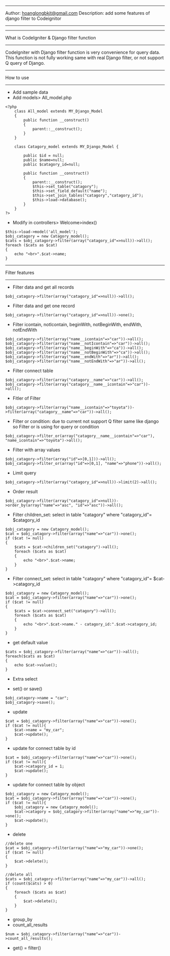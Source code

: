 *******************
Author: hoanglongbkit@gmail.com
Description: add some features of django filter to Codeignitor
*******************

*******************
What is CodeIgniter & Django filter function
*******************

CodeIgniter with Django filter function is very convenience for query data.
This function is not fully working same with real Django filter, or not support Q query of Django.
 

*******************
How to use
*******************

- Add sample data
- Add models> All_model.php
```
<?php
    class All_model extends MY_Django_Model 
    {
        public function __construct()
        {
            parent::__construct();
        }
    }
    
    class Catagory_model extends MY_Django_Model {

        public $id = null;
        public $name=null;
        public $catagory_id=null;

        public function __construct()
        {
            parent::__construct();
            $this->set_table("catagory");
            $this->set_field_default("name");
            $this->set_join_tables("catagory","catagory_id");
            $this->load->database();
        }
    }
?>
```

- Modify in controllers> Welcome>index()
```
$this->load->model('all_model');
$obj_catagory = new Catagory_model();
$cats = $obj_catagory->filter(array("catagory_id"=>null))->all();
foreach ($cats as $cat)
{
    echo "<br>".$cat->name;
}
```

**************************
Filter features
**************************
- Filter data and get all records
```
$obj_catagory->filter(array("catagory_id"=>null))->all(); 
```

- Filter data and get one record
```
$obj_catagory->filter(array("catagory_id"=>null))->one();
```

- Filter icontain, notIcontain, beginWith, notBeginWith, endWith, notEndWith
```
$obj_catagory->filter(array("name__icontain"=>"car"))->all();
$obj_catagory->filter(array("name__notIcontain"=>"car"))->all();
$obj_catagory->filter(array("name__beginWith"=>"ca"))->all();
$obj_catagory->filter(array("name__notBeginWith"=>"ca"))->all();
$obj_catagory->filter(array("name__endWith"=>"ar"))->all();
$obj_catagory->filter(array("name__notEndWith"=>"ar"))->all();
```

- Filter connect table
```
$obj_catagory->filter(array("catagory__name"=>"car"))->all();
$obj_catagory->filter(array("catagory__name__icontain"=>"car"))->all();
```

- Fitler of Filter
```
$obj_catagory->filter(array("name__icontain"=>"toyota"))->filter(array("catagory__name"=>"car"))->all();
```

- Filter or condition: due to current not support Q filter same like django so Filter or is using for query or condition
```
$obj_catagory->filter_or(array("catagory__name__icontain"=>"car"), "name_icontain"=>"toyota")->all();
```

- Filter with array values
```
$obj_catagory->filter(array("id"=>[0,1]))->all();
$obj_catagory->filter_or(array("id"=>[0,1], "name"=>"phone"))->all();
```

- Limit query
```
$obj_catagory->filter(array("catagory_id"=>null))->limit(2)->all(); 
```

- Order result
```
$obj_catagory->filter(array("catagory_id"=>null))->order_by(array("name"=>"asc", "id"=>"asc"))->all();
```

- Filter children_set: select in table "catagory" where "catagory_id"= $catagory_id
```
$obj_catagory = new Catagory_model();
$cat = $obj_catagory->filter(array("name"=>"car"))->one();
if ($cat != null)
{
    $cats = $cat->children_set("catagory")->all();
    foreach ($cats as $cat)
    {
        echo "<br>".$cat->name;
    }
}
```

- Filter connect_set: select in table "catagory" where "catagory_id"= $cat->catagory_id
```
$obj_catagory = new Catagory_model();
$cat = $obj_catagory->filter(array("name"=>"car"))->one();
if ($cat != null)
{
    $cats = $cat->connect_set("catagory")->all();
    foreach ($cats as $cat)
    {
        echo "<br>".$cat->name." - catagory_id:".$cat->catagory_id;
    }
}
```

- get default value
```
$cats = $obj_catagory->filter(array("name"=>"car"))->all();
foreach($cats as $cat)
{
    echo $cat->value();
}
```

- Extra select

- set() or save()
```
$obj_catagory->name = "car";
$obj_catagory->save();
```

- update
```
$cat = $obj_catagory->filter(array("name"=>"car"))->one();
if ($cat != null){
    $cat->name = "my_car";
    $cat->update();
}
```

- update for connect table by id
```
$cat = $obj_catagory->filter(array("name"=>"car"))->one();
if ($cat != null){
    $cat->catagory_id = 1;
    $cat->update();
}
```

- update for connect table by object
```
$obj_catagory = new Catagory_model();
$cat = $obj_catagory->filter(array("name"=>"car"))->one();
if ($cat != null){
    $obj_catagory = new Catagory_model();
    $cat->catagory = $obj_catagory->filter(array("name"=>"my_car"))->one();
    $cat->update();
}
```

- delete
```
//delete one
$cat = $obj_catagory->filter(array("name"=>"my_car"))->one();
if ($cat != null)
{
    $cat->delete();
}

//delete all
$cats = $obj_catagory->filter(array("name"=>"my_car"))->all();
if (count($cats) > 0)
{
    foreach ($cats as $cat)
    {
        $cat->delete();
    }
}
```

- group_by
- count_all_results
```
$num = $obj_catagory->filter(array("name"=>"car"))->count_all_results();
```

- get() = filter()


